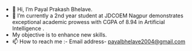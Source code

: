 - 👋 Hi, I’m Payal Prakash Bhelave.
- 🌱 I’m currently a 2nd year student at JDCOEM Nagpur demonstrates
  exceptional academic prowess with CGPA of 8.94 in Artificial Intelligence .
-  My objective is to enhance new skills.
- 📫 How to reach me :- Email address- payalbhelave2004@gmail.com
<!---
PBHELAVE/PBHELAVE is a ✨ special ✨ repository because its `README.md` (this file) appears on your GitHub profile.
You can click the Preview link to take a look at your changes.
--->
